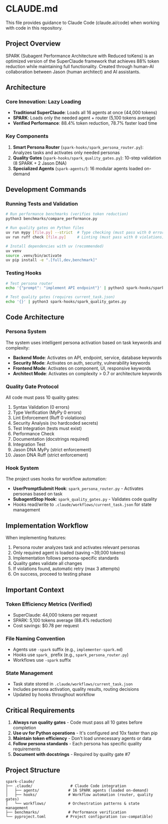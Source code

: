 # CLAUDE.md

This file provides guidance to Claude Code (claude.ai/code) when working with code in this repository.

## Project Overview

SPARK (Subagent Performance Architecture with Reduced toKens) is an optimized version of the SuperClaude framework that achieves 88% token reduction while maintaining full functionality. Created through human-AI collaboration between Jason (human architect) and AI assistants.

## Architecture

### Core Innovation: Lazy Loading
- **Traditional SuperClaude**: Loads all 16 agents at once (44,000 tokens)
- **SPARK**: Loads only the needed agent + router (5,100 tokens average)
- **Verified Performance**: 88.4% token reduction, 78.7% faster load time

### Key Components
1. **Smart Persona Router** (`spark-hooks/spark_persona_router.py`): Analyzes tasks and activates only needed personas
2. **Quality Gates** (`spark-hooks/spark_quality_gates.py`): 10-step validation (8 SPARK + 2 Jason DNA)
3. **Specialized Agents** (`spark-agents/`): 16 modular agents loaded on-demand

## Development Commands

### Running Tests and Validation
```bash
# Run performance benchmarks (verifies token reduction)
python3 benchmarks/compare_performance.py

# Run quality gates on Python files
uv run mypy [file.py] --strict  # Type checking (must pass with 0 errors)
uv run ruff check [file.py]     # Linting (must pass with 0 violations)

# Install dependencies with uv (recommended)
uv venv
source .venv/bin/activate
uv pip install -e ".[full,dev,benchmark]"
```

### Testing Hooks
```bash
# Test persona router
echo '{"prompt": "implement API endpoint"}' | python3 spark-hooks/spark_persona_router.py

# Test quality gates (requires current_task.json)
echo '{}' | python3 spark-hooks/spark_quality_gates.py
```

## Code Architecture

### Persona System
The system uses intelligent persona activation based on task keywords and complexity:

- **Backend Mode**: Activates on API, endpoint, service, database keywords
- **Security Mode**: Activates on auth, security, vulnerability keywords  
- **Frontend Mode**: Activates on component, UI, responsive keywords
- **Architect Mode**: Activates on complexity > 0.7 or architecture keywords

### Quality Gate Protocol
All code must pass 10 quality gates:
1. Syntax Validation (0 errors)
2. Type Verification (MyPy 0 errors)
3. Lint Enforcement (Ruff 0 violations)
4. Security Analysis (no hardcoded secrets)
5. Test Integration (tests must exist)
6. Performance Check
7. Documentation (docstrings required)
8. Integration Test
9. Jason DNA MyPy (strict enforcement)
10. Jason DNA Ruff (strict enforcement)

### Hook System
The project uses hooks for workflow automation:
- **UserPromptSubmit Hook**: `spark_persona_router.py` - Activates personas based on task
- **SubagentStop Hook**: `spark_quality_gates.py` - Validates code quality
- Hooks read/write to `.claude/workflows/current_task.json` for state management

## Implementation Workflow

When implementing features:
1. Persona router analyzes task and activates relevant personas
2. Only required agent is loaded (saving ~39,000 tokens)
3. Implementation follows persona-specific standards
4. Quality gates validate all changes
5. If violations found, automatic retry (max 3 attempts)
6. On success, proceed to testing phase

## Important Context

### Token Efficiency Metrics (Verified)
- SuperClaude: 44,000 tokens per request
- SPARK: 5,100 tokens average (88.4% reduction)
- Cost savings: $0.78 per request

### File Naming Convention
- Agents use `-spark` suffix (e.g., `implementer-spark.md`)
- Hooks use `spark_` prefix (e.g., `spark_persona_router.py`)
- Workflows use `-spark` suffix

### State Management
- Task state stored in `.claude/workflows/current_task.json`
- Includes persona activation, quality results, routing decisions
- Updated by hooks throughout workflow

## Critical Requirements

1. **Always run quality gates** - Code must pass all 10 gates before completion
2. **Use uv for Python operations** - It's configured and 10x faster than pip
3. **Maintain token efficiency** - Don't load unnecessary agents or data
4. **Follow persona standards** - Each persona has specific quality requirements
5. **Document with docstrings** - Required by quality gate #7

## Project Structure
```
spark-claude/
├── .claude/                 # Claude Code integration
│   ├── agents/             # 16 SPARK agents (loaded on-demand)
│   ├── hooks/              # Workflow automation (router, quality gates)
│   └── workflows/          # Orchestration patterns & state management
├── benchmarks/             # Performance verification
└── pyproject.toml         # Project configuration (uv-compatible)
```